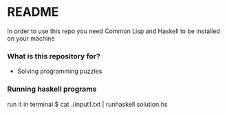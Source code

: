 # README #

In order to use this repo you need Common Lisp and Haskell to be installed on your machine

### What is this repository for? ###

* Solving programming puzzles


### Running haskell programs  ###

run it in terminal
$ cat ./input1.txt | runhaskell solution.hs
